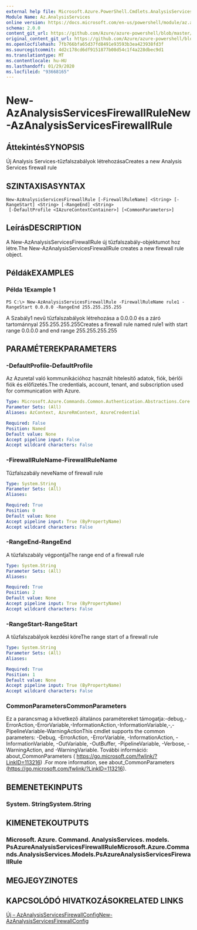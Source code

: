 ```yaml
---
external help file: Microsoft.Azure.PowerShell.Cmdlets.AnalysisServices.dll-Help.xml
Module Name: Az.AnalysisServices
online version: https://docs.microsoft.com/en-us/powershell/module/az.analysisservices/new-azanalysisservicesfirewallrule
schema: 2.0.0
content_git_url: https://github.com/Azure/azure-powershell/blob/master/src/AnalysisServices/AnalysisServices/help/New-AzAnalysisServicesFirewallRule.md
original_content_git_url: https://github.com/Azure/azure-powershell/blob/master/src/AnalysisServices/AnalysisServices/help/New-AzAnalysisServicesFirewallRule.md
ms.openlocfilehash: 7fb766bfa65d37fd8491e93593b3ea423938fd3f
ms.sourcegitcommit: 4d2c178cd6df9151877b08d54c1f4a228dbec9d1
ms.translationtype: MT
ms.contentlocale: hu-HU
ms.lasthandoff: 01/29/2020
ms.locfileid: "93668165"
---
```

# <span data-ttu-id="09f21-101">New-AzAnalysisServicesFirewallRule</span><span class="sxs-lookup"><span data-stu-id="09f21-101">New-AzAnalysisServicesFirewallRule</span></span>

## <span data-ttu-id="09f21-102">Áttekintés</span><span class="sxs-lookup"><span data-stu-id="09f21-102">SYNOPSIS</span></span>
<span data-ttu-id="09f21-103">Új Analysis Services-tűzfalszabályok létrehozása</span><span class="sxs-lookup"><span data-stu-id="09f21-103">Creates a new Analysis Services firewall rule</span></span>

## <span data-ttu-id="09f21-104">SZINTAXISA</span><span class="sxs-lookup"><span data-stu-id="09f21-104">SYNTAX</span></span>

```
New-AzAnalysisServicesFirewallRule [-FirewallRuleName] <String> [-RangeStart] <String> [-RangeEnd] <String>
 [-DefaultProfile <IAzureContextContainer>] [<CommonParameters>]
```

## <span data-ttu-id="09f21-105">Leírás</span><span class="sxs-lookup"><span data-stu-id="09f21-105">DESCRIPTION</span></span>
<span data-ttu-id="09f21-106">A New-AzAnalysisServicesFirewallRule új tűzfalszabály-objektumot hoz létre.</span><span class="sxs-lookup"><span data-stu-id="09f21-106">The New-AzAnalysisServicesFirewallRule creates a new firewall rule object.</span></span>

## <span data-ttu-id="09f21-107">Példák</span><span class="sxs-lookup"><span data-stu-id="09f21-107">EXAMPLES</span></span>

### <span data-ttu-id="09f21-108">Példa 1</span><span class="sxs-lookup"><span data-stu-id="09f21-108">Example 1</span></span>
```
PS C:\> New-AzAnalysisServicesFirewallRule -FirewallRuleName rule1 -RangeStart 0.0.0.0 -RangeEnd 255.255.255.255
```

<span data-ttu-id="09f21-109">A Szabály1 nevű tűzfalszabályok létrehozása a 0.0.0.0 és a záró tartománnyal 255.255.255.255</span><span class="sxs-lookup"><span data-stu-id="09f21-109">Creates a firewall rule named rule1 with start range 0.0.0.0 and end range 255.255.255.255</span></span>

## <span data-ttu-id="09f21-110">PARAMÉTEREK</span><span class="sxs-lookup"><span data-stu-id="09f21-110">PARAMETERS</span></span>

### <span data-ttu-id="09f21-111">-DefaultProfile</span><span class="sxs-lookup"><span data-stu-id="09f21-111">-DefaultProfile</span></span>
<span data-ttu-id="09f21-112">Az Azuretal való kommunikációhoz használt hitelesítő adatok, fiók, bérlői fiók és előfizetés.</span><span class="sxs-lookup"><span data-stu-id="09f21-112">The credentials, account, tenant, and subscription used for communication with Azure.</span></span>

```yaml
Type: Microsoft.Azure.Commands.Common.Authentication.Abstractions.Core.IAzureContextContainer
Parameter Sets: (All)
Aliases: AzContext, AzureRmContext, AzureCredential

Required: False
Position: Named
Default value: None
Accept pipeline input: False
Accept wildcard characters: False
```

### <span data-ttu-id="09f21-113">-FirewallRuleName</span><span class="sxs-lookup"><span data-stu-id="09f21-113">-FirewallRuleName</span></span>
<span data-ttu-id="09f21-114">Tűzfalszabály neve</span><span class="sxs-lookup"><span data-stu-id="09f21-114">Name of firewall rule</span></span>

```yaml
Type: System.String
Parameter Sets: (All)
Aliases:

Required: True
Position: 0
Default value: None
Accept pipeline input: True (ByPropertyName)
Accept wildcard characters: False
```

### <span data-ttu-id="09f21-115">-RangeEnd</span><span class="sxs-lookup"><span data-stu-id="09f21-115">-RangeEnd</span></span>
<span data-ttu-id="09f21-116">A tűzfalszabály végpontja</span><span class="sxs-lookup"><span data-stu-id="09f21-116">The range end of a firewall rule</span></span>

```yaml
Type: System.String
Parameter Sets: (All)
Aliases:

Required: True
Position: 2
Default value: None
Accept pipeline input: True (ByPropertyName)
Accept wildcard characters: False
```

### <span data-ttu-id="09f21-117">-RangeStart</span><span class="sxs-lookup"><span data-stu-id="09f21-117">-RangeStart</span></span>
<span data-ttu-id="09f21-118">A tűzfalszabályok kezdési köre</span><span class="sxs-lookup"><span data-stu-id="09f21-118">The range start of a firewall rule</span></span>

```yaml
Type: System.String
Parameter Sets: (All)
Aliases:

Required: True
Position: 1
Default value: None
Accept pipeline input: True (ByPropertyName)
Accept wildcard characters: False
```

### <span data-ttu-id="09f21-119">CommonParameters</span><span class="sxs-lookup"><span data-stu-id="09f21-119">CommonParameters</span></span>
<span data-ttu-id="09f21-120">Ez a parancsmag a következő általános paramétereket támogatja:-debug,-ErrorAction,-ErrorVariable,-InformationAction,-InformationVariable,-,-PipelineVariable-WarningAction</span><span class="sxs-lookup"><span data-stu-id="09f21-120">This cmdlet supports the common parameters: -Debug, -ErrorAction, -ErrorVariable, -InformationAction, -InformationVariable, -OutVariable, -OutBuffer, -PipelineVariable, -Verbose, -WarningAction, and -WarningVariable.</span></span> <span data-ttu-id="09f21-121">További információ: about_CommonParameters ( https://go.microsoft.com/fwlink/?LinkID=113216) .</span><span class="sxs-lookup"><span data-stu-id="09f21-121">For more information, see about_CommonParameters (https://go.microsoft.com/fwlink/?LinkID=113216).</span></span>

## <span data-ttu-id="09f21-122">BEMENETEK</span><span class="sxs-lookup"><span data-stu-id="09f21-122">INPUTS</span></span>

### <span data-ttu-id="09f21-123">System. String</span><span class="sxs-lookup"><span data-stu-id="09f21-123">System.String</span></span>

## <span data-ttu-id="09f21-124">KIMENETEK</span><span class="sxs-lookup"><span data-stu-id="09f21-124">OUTPUTS</span></span>

### <span data-ttu-id="09f21-125">Microsoft. Azure. Command. AnalysisServices. models. PsAzureAnalysisServicesFirewallRule</span><span class="sxs-lookup"><span data-stu-id="09f21-125">Microsoft.Azure.Commands.AnalysisServices.Models.PsAzureAnalysisServicesFirewallRule</span></span>

## <span data-ttu-id="09f21-126">MEGJEGYZI</span><span class="sxs-lookup"><span data-stu-id="09f21-126">NOTES</span></span>

## <span data-ttu-id="09f21-127">KAPCSOLÓDÓ HIVATKOZÁSOK</span><span class="sxs-lookup"><span data-stu-id="09f21-127">RELATED LINKS</span></span>

[<span data-ttu-id="09f21-128">Új – AzAnalysisServicesFirewallConfig</span><span class="sxs-lookup"><span data-stu-id="09f21-128">New-AzAnalysisServicesFirewallConfig</span></span>](./New-AzAnalysisServicesFirewallConfig.md)